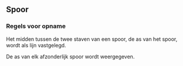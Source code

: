 Spoor
-----

### Regels voor opname

Het midden tussen de twee staven van een spoor, de as van het spoor, wordt als
lijn vastgelegd.

De as van elk afzonderlijk spoor wordt weergegeven.
